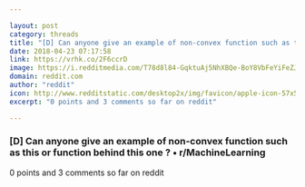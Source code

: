 ```yaml
---

layout: post
category: threads
title: "[D] Can anyone give an example of non-convex function such as this or function behind this one ?"
date: 2018-04-23 07:17:58
link: https://vrhk.co/2F6ccrD
image: https://i.redditmedia.com/T78d8l84-GqktuAj5NhXBQe-BoY8VbFeYiFeZJkv4kA.png?w=320&s=46e096756f47b4cd4b62cc4f0fea2d4f
domain: reddit.com
author: "reddit"
icon: http://www.redditstatic.com/desktop2x/img/favicon/apple-icon-57x57.png
excerpt: "0 points and 3 comments so far on reddit"

---
```


### [D] Can anyone give an example of non-convex function such as this or function behind this one ? • r/MachineLearning

0 points and 3 comments so far on reddit